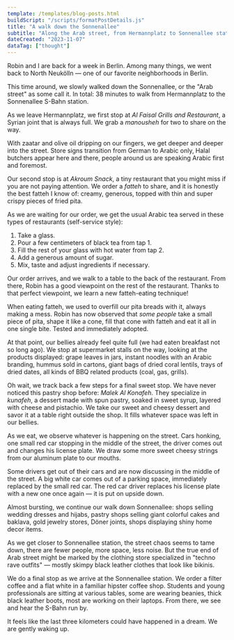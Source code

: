 ```yaml
---
template: /templates/blog-posts.html
buildScript: "/scripts/formatPostDetails.js"
title: "A walk down the Sonnenallee"
subtitle: "Along the Arab street, from Hermannplatz to Sonnenallee station"
dateCreated: "2023-11-07"
dataTag: ["thought"]
---
```


Robin and I are back for a week in Berlin. Among many things, we went back to North Neukölln — one of our favorite neighborhoods in Berlin.

This time around, we slowly walked down the Sonnenallee, or the "Arab street" as some call it. In total: 38 minutes to walk from Hermannplatz to the Sonnenallee S-Bahn station.

As we leave Hermannplatz, we first stop at _Al Faisal Grills and Restaurant_, a Syrian joint that is always full. We grab a _manousheh_ for two to share on the way.

With zaatar and olive oil dripping on our fingers, we get deeper and deeper into the street. Store signs transition from German to Arabic only, Halal butchers appear here and there, people around us are speaking Arabic first and foremost.

Our second stop is at _Akroum Snack_, a tiny restaurant that you might miss if you are not paying attention. We order a _fatteh_ to share, and it is honestly the best fatteh I know of: creamy, generous, topped with thin and super crispy pieces of fried pita.

As we are waiting for our order, we get the usual Arabic tea served in these types of restaurants (self-service style):

1. Take a glass.
2. Pour a few centimeters of black tea from tap 1.
3. Fill the rest of your glass with hot water from tap 2.
4. Add a generous amount of sugar.
5. Mix, taste and adjust ingredients if necessary.

Our order arrives, and we walk to a table to the back of the restaurant. From there, Robin has a good viewpoint on the rest of the restaurant. Thanks to that perfect viewpoint, we learn a new fatteh-eating technique!

When eating fatteh, we used to overfill our pita breads with it, always making a mess. Robin has now observed that _some people_ take a small piece of pita, shape it like a cone, fill that cone with fatteh and eat it all in one single bite. Tested and immediately adopted.

At that point, our bellies already feel quite full (we had eaten breakfast not so long ago). We stop at supermarket stalls on the way, looking at the products displayed: grape leaves in jars, instant noodles with an Arabic branding, hummus sold in cartons, giant bags of dried coral lentils, trays of dried dates, all kinds of BBQ related products (coal, gas, grills).

Oh wait, we track back a few steps for a final sweet stop. We have never noticed this pastry shop before: _Malek Al Konafeh_. They specialize in _kunafeh_, a dessert made with spun pastry, soaked in sweet syrup, layered with cheese and pistachio. We take our sweet and cheesy dessert and savor it at a table right outside the shop. It fills whatever space was left in our bellies.

As we eat, we observe whatever is happening on the street. Cars honking, one small red car stopping in the middle of the street, the driver comes out and changes his license plate. We draw some more sweet cheesy strings from our aluminum plate to our mouths.

Some drivers get out of their cars and are now discussing in the middle of the street. A big white car comes out of a parking space, immediately replaced by the small red car. The red car driver replaces his license plate with a new one once again — it is put on upside down.

Almost bursting, we continue our walk down Sonnenallee: shops selling wedding dresses and hijabs, pastry shops selling giant colorful cakes and baklava, gold jewelry stores, Döner joints, shops displaying shiny home decor items.

As we get closer to Sonnenallee station, the street chaos seems to tame down, there are fewer people, more space, less noise. But the true end of Arab street might be marked by the clothing store specialized in "techno rave outfits" — mostly skimpy black leather clothes that look like bikinis.

We do a final stop as we arrive at the Sonnenallee station. We order a filter coffee and a flat white in a familiar hipster coffee shop. Students and young professionals are sitting at various tables, some are wearing beanies, thick black leather boots, most are working on their laptops. From there, we see and hear the S-Bahn run by.

It feels like the last three kilometers could have happened in a dream. We are gently waking up.
